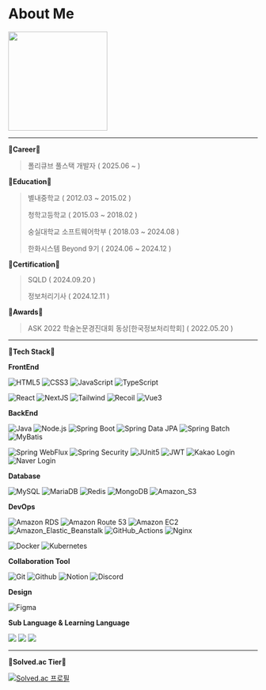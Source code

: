 # About Me

<a href="https://github.com/anuraghazra/github-readme-stats">
  <img height=200 align="center" src="https://github-readme-stats.vercel.app/api?username=woodart8&theme=tokyonight)" />
</a> 

---

**🏢Career🏢**
> 폴리큐브 풀스택 개발자 ( 2025.06 ~ )


**🏫Education🏫**
> 별내중학교 ( 2012.03 ~ 2015.02 )
>
> 청학고등학교 ( 2015.03 ~ 2018.02 )
>
> 숭실대학교 소프트웨어학부 ( 2018.03 ~ 2024.08 )
>
> 한화시스템 Beyond 9기 ( 2024.06 ~ 2024.12 )

**🏅Certification🏅**
> SQLD ( 2024.09.20 )
> 
> 정보처리기사 ( 2024.12.11 )

**🥇Awards🥇**
> ASK 2022 학술논문경진대회 동상[한국정보처리학회] ( 2022.05.20 )

---

**📘Tech Stack📘**

**FrontEnd**

![HTML5](https://img.shields.io/badge/HTML5-E34F26?style=flat&logo=HTML5&logoColor=white) 
![CSS3](https://img.shields.io/badge/CSS3-1572B6?style=flat&logo=CSS3&logoColor=white)
![JavaScript](https://img.shields.io/badge/JavaScript-F7DF1E?style=flat&logo=JavaScript&logoColor=white) 
![TypeScript](https://img.shields.io/badge/TypeScript-3178C6?style=flat&logo=TypeScript&logoColor=white)

![React](https://img.shields.io/badge/React-61DAFB?style=flat&logo=React&logoColor=white)
![NextJS](https://img.shields.io/badge/Next.JS-333333?style=flat&logo=nextdotjs&logoColor=white)
![Tailwind](https://img.shields.io/badge/Tailwind_CSS-06B6D4?style=flat&logo=tailwindcss&logoColor=white)
![Recoil](https://img.shields.io/badge/Recoil-3578E5?style=flat&logo=recoil&logoColor=white)
![Vue3](https://img.shields.io/badge/Vue3-4FC08D?style=flat&logo=vuedotjs&logoColor=white)

**BackEnd**

![Java](https://img.shields.io/badge/Java-007396?style=flat&logo=openjdk&logoColor=white) 
![Node.js](https://img.shields.io/badge/Node.js-339933?style=flat&logo=Node.js&logoColor=white) 
![Spring Boot](https://img.shields.io/badge/Spring_Boot-569A31?style=flat&logo=spring-boot&logoColor=white) 
![Spring Data JPA](https://img.shields.io/badge/Spring_Data_JPA-6DB33F.svg?&logo=spring-data-JPA)
![Spring Batch](https://img.shields.io/badge/Spring_Batch-6DB33F.svg?&logo=spring-batch)
![MyBatis](https://img.shields.io/badge/MyBatis-FE6602.svg?&logo=mybatis5&logoColor=white)

![Spring WebFlux](https://img.shields.io/badge/Spring_WebFlux-6DB33F.svg?&logo=spring-webflux&logoColor=white)
![Spring Security](https://img.shields.io/badge/Spring_Security-6DB33F.svg?&logo=spring-security&logoColor=white)
![JUnit5](https://img.shields.io/badge/JUnit5-25A162.svg?&logo=junit5&logoColor=white&color=green)
![JWT](https://img.shields.io/badge/JWT-F60055.svg?&logo=json-web-token&logoColor=white)
![Kakao Login](https://img.shields.io/badge/Kakao_Login-FFCD00.svg?&logo=kakao&logoColor=black)
![Naver Login](https://img.shields.io/badge/Naver_Login-03C75A.svg?&logo=naver&logoColor=white)

**Database**

![MySQL](https://img.shields.io/badge/MySQL-4479A1?style=flat&logo=mysql&logoColor=white)
![MariaDB](https://img.shields.io/badge/MariaDB-003545?style=flat&logo=mariadb&logoColor=white)
![Redis](https://img.shields.io/badge/Redis-FF4438.svg?&logo=redis&logoColor=white)
![MongoDB](https://img.shields.io/badge/MongoDB-47A248?style=flat&logo=mongodb&logoColor=white) 
![Amazon_S3](https://img.shields.io/badge/Amazon_S3-569A31?style=flat&logo=amazons3&logoColor=white) 

**DevOps**

![Amazon RDS](https://img.shields.io/badge/Amazon_RDS-527FFF?style=flat&logo=amazonrds&logoColor=white) 
![Amazon Route 53](https://img.shields.io/badge/Amazon_Route_53-8C4FFF?style=flat&logo=amazonroute53&logoColor=white) 
![Amazon EC2](https://img.shields.io/badge/Amazon_EC2-FF9900?style=flat&logo=amazonec2&logoColor=white)
![Amazon_Elastic_Beanstalk](https://img.shields.io/badge/Amazon_Elastic_Beanstalk-e66d00?style=flat&logo=amazonelasticbeanstalk&logoColor=white)
![GitHub_Actions](https://img.shields.io/badge/GitHub_Actions-2088FF?style=flat&logo=githubactions&logoColor=white)
![Nginx](https://img.shields.io/badge/Nginx-269539.svg?&logo=nginx&logoColor=white)

![Docker](https://img.shields.io/badge/Docker-2496ED.svg?&logo=docker&logoColor=white)
![Kubernetes](https://img.shields.io/badge/Kubernetes-326CE5.svg?&logo=kubernetes&logoColor=white)

**Collaboration Tool**

![Git](https://img.shields.io/badge/Git-F05032?style=flat&logo=Git&logoColor=white)
![Github](https://img.shields.io/badge/GitHub-181717?style=flat&logo=GitHub&logoColor=white)
![Notion](https://img.shields.io/badge/Notion-dddddd?style=flat&logo=Notion&logoColor=black)
![Discord](https://img.shields.io/badge/Discord-5865F2?style=flat&logo=Discord&logoColor=white)

**Design**

![Figma](https://img.shields.io/badge/Figma-F24E1E?style=flat&logo=Figma&logoColor=white)

**Sub Language & Learning Language**

<img src="https://img.shields.io/badge/C-A8B9CC?style=flat&logo=c&logoColor=white"> <img src="https://img.shields.io/badge/C++-00599C?style=flat&logo=cplusplus&logoColor=white"> <img src="https://img.shields.io/badge/Python-3776AB?style=flat&logo=Python&logoColor=white"> 

---

**📗Solved.ac Tier📗**

[![Solved.ac
프로필](http://mazassumnida.wtf/api/v2/generate_badge?boj=kibeom920)](https://solved.ac/kibeom920)
